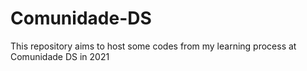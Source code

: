 # Comunidade-DS
This repository aims to host some codes from my learning process at Comunidade DS in 2021
